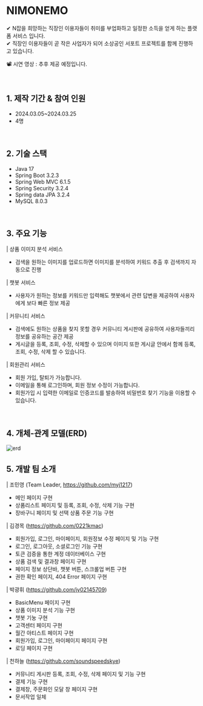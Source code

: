 # NIMONEMO

✔ N잡을 희망하는 직장인 이용자들이 취미를 부업화하고 일정한 소득을 얻게 하는 플랫폼 서비스 입니다. <br>
✔ 직장인 이용자들이 곧 작은 사업자가 되어 소상공인 서포트 프로젝트를 함께 진행하고 있습니다. <br>

📽 시연 영상 : 추후 제공 예정입니다. <br>

<br>

## 1. 제작 기간 & 참여 인원

- 2024.03.05~2024.03.25
- 4명

<br>

## 2. 기술 스택

- Java 17
- Spring Boot 3.2.3
- Spring Web MVC 6.1.5
- Spring Security 3.2.4
- Spring data JPA 3.2.4
- MySQL 8.0.3

<br>

## 3. 주요 기능

| 상품 이미지 분석 서비스

- 검색을 원하는 이미지를 업로드하면 이미지를 분석하여 키워드 추출 후 검색까지 자동으로 진행

| 챗봇 서비스

- 사용자가 원하는 정보를 키워드만 입력해도 챗봇에서 관련 답변을 제공하여 사용자에게 보다 빠른 정보 제공

| 커뮤니티 서비스

- 검색에도 원하는 상품을 찾지 못할 경우 커뮤니티 게시판에 공유하여 사용자들끼리 정보를 공유하는 공간 제공
- 게시글을 등록, 조회, 수정, 삭제할 수 있으며 이미지 또한 게시글 안에서 함께 등록, 조회, 수정, 삭제 할 수 있습니다.

| 회원관리 서비스

- 회원 가입, 탈퇴가 가능합니다.
- 이메일을 통해 로그인하며, 회원 정보 수정이 가능합니다.
- 회원가입 시 입력한 이메일로 인증코드를 발송하여 비밀번호 찾기 기능을 이용할 수 있습니다.

<br>

## 4. 개체-관계 모델(ERD)

![erd](https://github.com/myj1217/nimonemo/assets/76141799/29cdc16b-aa85-4b72-a3ea-a1bde367a836)

## 5. 개발 팀 소개

| 조민영 (Team Leader, https://github.com/myj1217)

- 메인 페이지 구현
- 상품리스트 페이지 및 등록, 조회, 수정, 삭제 기능 구현
- 장바구니 페이지 및 선택 상품 주문 기능 구현

| 김경목 (https://github.com/0221kmac)

- 회원가입, 로그인, 마이페이지, 회원정보 수정 페이지 및 기능 구현
- 로그인, 로그아웃, 소셜로그인 기능 구현
- 토큰 검증을 통한 계정 데이터베이스 구현
- 상품 검색 및 결과창 페이지 구현
- 페이지 정보 상단바, 챗봇 버튼, 스크롤업 버튼 구현
- 권한 확인 페이지, 404 Error 페이지 구현

| 박광휘 (https://github.com/jy02145709)

- BasicMenu 페이지 구현
- 상품 이미지 분석 기능 구현
- 챗봇 기눙 구현
- 고객센터 페이지 구현
- 월간 아티스트 페이지 구현
- 회원가입, 로그인, 마이페이지 페이지 구현
- 로딩 페이지 구현

| 천하늘 (https://github.com/soundspeedskye)

- 커뮤니티 게시판 등록, 조회, 수정, 삭제 페이지 및 기능 구현
- 결제 기능 구현
- 결제창, 주문화인 모달 창 페이지 구현
- 문서작업 일체
